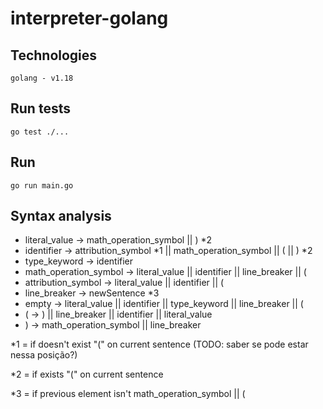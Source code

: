 # interpreter-golang

## Technologies
```
golang - v1.18
```

## Run tests
```
go test ./...
```

## Run
```
go run main.go
```

## Syntax analysis
- literal_value -> math_operation_symbol || ) *2
- identifier -> attribution_symbol *1 || math_operation_symbol || ( || ) *2
- type_keyword -> identifier
- math_operation_symbol -> literal_value || identifier || line_breaker || (
- attribution_symbol -> literal_value || identifier || (
- line_breaker -> newSentence *3
- empty -> literal_value || identifier || type_keyword || line_breaker || (
- ( -> ) || line_breaker || identifier || literal_value
- ) -> math_operation_symbol || line_breaker

*1 = if doesn't exist "(" on current sentence (TODO: saber se pode estar nessa posição?)

*2 = if exists "(" on current sentence

*3 = if previous element isn't math_operation_symbol || (
